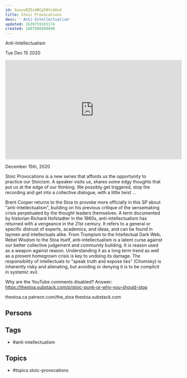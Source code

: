 ```yaml
---
id: SuvovBZ5s4BCp59tLk6uV
title: Stoic Provocations
desc: ' Anti-Intellectualism'
updated: 1639759165174
created: 1607986800000
---
```



 Anti-Intellectualism

Tue Dec 15 2020

<iframe width="560" height="315" src="https://www.youtube.com/embed/h5hYJabC7mE" title="Stoic Provocations: Anti-Intellectualism w/ Brent Cooper" frameborder="0" allow="accelerometer; autoplay; clipboard-write; encrypted-media; gyroscope; picture-in-picture" allowfullscreen ></iframe>

December 15th, 2020

Stoic Provocations is a new series that affords us the opportunity to practice our Stoicism. A speaker visits us, shares some edgy thoughts that put us at the edge of our thinking. We possibly get triggered, stop the recording and get into a collective dialogue, with a little twist ...

Brent Cooper returns to the Stoa to provoke more officially in this SP about "anti-intellectualism", building on his previous critique of the sensemaking crisis perpetuated by the thought leaders themselves. A term documented by historian Richard Hofstadter in the 1960s, anti-intellectualism has returned with a vengeance in the 21st century. It refers to a general or specific distrust of experts, academics, and ideas, and can be found in laymen and intellectuals alike. From Trumpism to the Intellectual Dark Web, Rebel Wisdom to the Stoa itself, anti-intellectualism is a latent curse against our better collective judgement and community building. It is reason used as a weapon against reason. Understanding it as a long term trend as well as a present homegrown crisis is key to undoing its damage. The responsibility of intellectuals to "speak truth and expose lies" (Chomsky) is inherently risky and alienating, but avoiding or denying it is to be complicit in systemic evil.

Why are the YouTube comments disabled? Answer: https://thestoa.substack.com/p/stoic-punk-or-why-you-should-stop

thestoa.ca
patreon.com/the_stoa
thestoa.substack.com

## Persons



## Tags

- #anti-intellectualism

## Topics

- #topics.stoic-provocations


